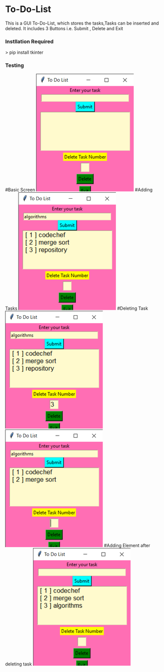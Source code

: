 # To-Do-List

This is a GUI To-Do-List, which stores the tasks,Tasks can be inserted and deleted. It includes 3 Buttons i.e. Submit , Delete and Exit
<h3>Instllation Required</h3> 
> pip install tkinter 
<h3>Testing </h3>
#Basic Screen
<img src ="https://github.com/ankita2002/To-Do-List/blob/main/To%20Do%20List%2025-02-2021%2011_53_31.png">
#Adding Tasks
<img src ="https://github.com/ankita2002/To-Do-List/blob/main/To%20Do%20List%2025-02-2021%2011_56_53.png">
#Deleting Task
<img src ="https://github.com/ankita2002/To-Do-List/blob/main/To%20Do%20List%2025-02-2021%2011_57_09.png">
<img src = "https://github.com/ankita2002/To-Do-List/blob/main/To%20Do%20List%2025-02-2021%2011_57_28.png">
#Adding Element after deleting task
<img src="https://github.com/ankita2002/To-Do-List/blob/main/To%20Do%20List%2025-02-2021%2011_57_42.png">
